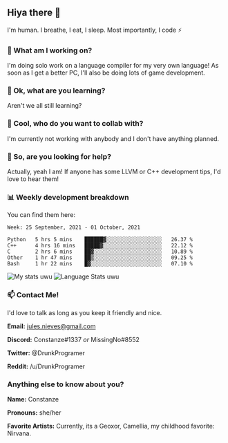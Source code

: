 ## Hiya there 👋

I'm human. I breathe, I eat, I sleep. Most importantly, I code ⚡️

### 🔭 What am I working on?

I'm doing solo work on a language compiler for my very own language! As soon as I get a better PC, I'll also be doing lots of game development.

### 🌱 Ok, what are you learning?

Aren't we all still learning?

### 👯 Cool, who do you want to collab with?

I'm currently not working with anybody and I don't have anything planned.

### 🤔 So, are you looking for help?

Actually, yeah I am! If anyone has some LLVM or C++ development tips, I'd love to hear them!

### 📊 Weekly development breakdown

You can find them here:

<!--START_SECTION:waka-->
```text
Week: 25 September, 2021 - 01 October, 2021

Python   5 hrs 5 mins    ██████▓░░░░░░░░░░░░░░░░░░   26.37 % 
C++      4 hrs 16 mins   █████▓░░░░░░░░░░░░░░░░░░░   22.12 % 
C        2 hrs 6 mins    ██▓░░░░░░░░░░░░░░░░░░░░░░   10.89 % 
Other    1 hr 47 mins    ██▒░░░░░░░░░░░░░░░░░░░░░░   09.25 % 
Bash     1 hr 22 mins    █▓░░░░░░░░░░░░░░░░░░░░░░░   07.10 % 
```
<!--END_SECTION:waka-->
<!-- ![Constanze's wakatime stats](https://github-readme-stats.vercel.app/api/wakatime?username=constanze) -->

![My stats uwu](https://github-readme-stats.vercel.app/api?username=cstanze&show_icons=true&theme=onedark)
![Language Stats uwu](https://github-readme-stats.vercel.app/api/top-langs/?username=cstanze&layout=compact&theme=onedark)

### 📫 Contact Me!

I'd love to talk as long as you keep it friendly and nice.

**Email:** jules.nieves@gmail.com

**Discord:** Constanze#1337 *or* MissingNo#8552

**Twitter:** @DrunkProgramer

**Reddit:** /u/DrunkProgramer

### Anything else to know about you?

**Name:** Constanze

**Pronouns:** she/her

**Favorite Artists:** Currently, its a Geoxor, Camellia, my childhood favorite: Nirvana.
